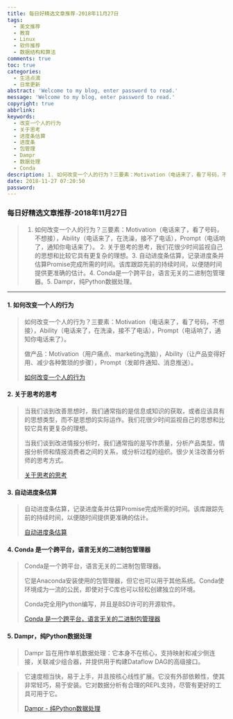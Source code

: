 ```yaml
---
title: 每日好精选文章推荐-2018年11月27日
tags:
  - 美文推荐
  - 教育
  - Linux
  - 软件推荐
  - 数据结构和算法
comments: true
toc: true
categories:
  - 生活点滴
  - 日常更新
abstract: 'Welcome to my blog, enter password to read.'
message: 'Welcome to my blog, enter password to read.'
copyright: true
abbrlink: 
keywords:
  - 改变一个人的行为
  - 关于思考
  - 进度条估算
  - 进度条
  - 包管理
  - Dampr
  - 数据处理
  - Conda
description: 1. 如何改变一个人的行为？三要素：Motivation（电话来了，看了号码，不想接），Ability（电话来了，在洗澡，接不了电话），Prompt（电话响了，通知你电话来了）。 2. 关于思考的思考，我们花很少时间监视自己的思想和比较它具有更复杂的理想。3. 自动进度条估算，记录进度条并估算Promise完成所需的时间。该库跟踪先前的持续时间，以便随时间提供更准确的估计。4.  Conda是一个跨平台，语言无关的二进制包管理器。5. Dampr，纯Python数据处理。
date: 2018-11-27 07:20:50
password:
---
```

<script type="text/javascript" src="/js/src/bai.js"></script>

### 每日好精选文章推荐-2018年11月27日
>  1. 如何改变一个人的行为？三要素：Motivation（电话来了，看了号码，不想接），Ability（电话来了，在洗澡，接不了电话），Prompt（电话响了，通知你电话来了）。 2. 关于思考的思考，我们花很少时间监视自己的思想和比较它具有更复杂的理想。3. 自动进度条估算，记录进度条并估算Promise完成所需的时间。该库跟踪先前的持续时间，以便随时间提供更准确的估计。4.  Conda是一个跨平台，语言无关的二进制包管理器。5. Dampr，纯Python数据处理。

---
#### 1. 如何改变一个人的行为
> 如何改变一个人的行为？三要素：Motivation（电话来了，看了号码，不想接），Ability（电话来了，在洗澡，接不了电话），Prompt（电话响了，通知你电话来了）。
> 
> 做产品：Motivation（用户痛点、marketing洗脑），Ability（让产品变得好用、减少各种繁琐的步骤），Prompt（发邮件通知、消息推送）。
> 
> [如何改变一个人的行为](https://www.behaviormodel.org/)

#### 2. 关于思考的思考
> 当我们谈到改善思想时，我们通常指的是信息或知识的获取，或者应该具有的思想类型，而不是思想的实际运作。我们花很少时间监视自己的思想和比较它具有更复杂的理想。
>
> 当我们谈到改进情报分析时，我们通常指的是写作质量，分析产品类型，情报分析师和情报消费者之间的关系，或分析过程的组织。很少关注改善分析师的思考方式。
>
> [关于思考的思考](https://www.cia.gov/library/center-for-the-study-of-intelligence/csi-publications/books-and-monographs/psychology-of-intelligence-analysis/art4.html)

#### 3. 自动进度条估算
> 自动进度条估算，记录进度条并估算Promise完成所需的时间。该库跟踪先前的持续时间，以便随时间提供更准确的估计。
>
> [自动进度条估算](https://github.com/bvaughn/progress-estimator)

#### 4. Conda 是一个跨平台，语言无关的二进制包管理器
> Conda是一个跨平台，语言无关的二进制包管理器。
> 
> 它是Anaconda安装使用的包管理器，但它也可以用于其他系统。Conda使环境成为一流的公民，即使对于C库也可以轻松创建独立的环境。
> 
> Conda完全用Python编写，并且是BSD许可的开源软件。
> 
> [Conda 是一个跨平台，语言无关的二进制包管理器](https://github.com/conda/conda)

#### 5. Dampr，纯Python数据处理
> Dampr 旨在用作单机数据处理：它本身不在核心，支持映射和减少侧连接，关联减少组合器，并提供用于构建Dataflow DAG的高级接口。

> 它速度相当快，易于上手，并且按核心线性扩展。它没有外部依赖性，使其非常轻巧，易于安装。它对数据分析有合理的REPL支持，尽管有更好的工具可用于它。
>
> [Dampr - 纯Python数据处理](https://github.com/Refefer/Dampr)
